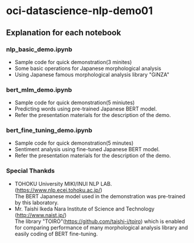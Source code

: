 # oci-datascience-nlp-demo01

## Explanation for each notebook
### nlp_basic_demo.ipynb
- Sample code for quick demonstration(3 minites)   
- Some basic operations for Japanese morphological analysis
- Using Japanese famous morphological analysis library "GiNZA"

### bert_mlm_demo.ipynb
- Sample code for quick demonstration(5 miniutes)
- Predicting words using pre-trained Japanese BERT model.
- Refer the presentation materials for the description of the demo.

### bert_fine_tuning_demo.ipynb
- Sample code for quick demonstration(5 minutes)
- Sentiment analysis using fine-tuned Japanese BERT model. 
- Refer the presentation materials for the description of the demo.

### Special Thankds
- TOHOKU University MIKI/INUI NLP LAB. (https://www.nlp.ecei.tohoku.ac.jp/)
  <br>The BERT Japanese model used in the demonstration was pre-trained by this laboratory.
- Mr. Taishi Ikeda Nara Institute of Science and Technology (http://www.naist.jp/)
  <br>The library "TOIRO"(https://github.com/taishi-i/toiro) which is enabled for comparing performance of many morphological analysis library and easily coding of BERT fine-tuning.
